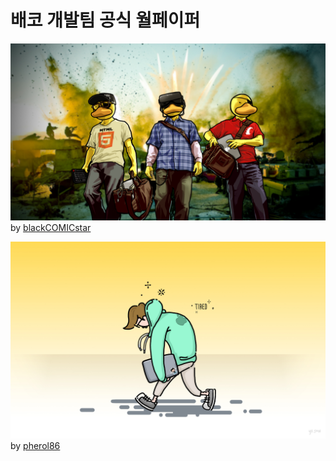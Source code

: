# 배코 개발팀 공식 월페이퍼

![powerful developers](developers.jpg)
by [blackCOMICstar](https://github.com/blackcomicstar)

![tired developers](tired.jpg)
by [pherol86](https://github.com/pherol86)
